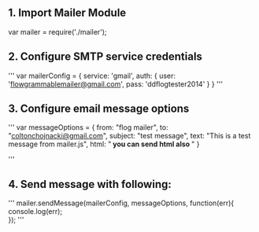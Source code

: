 
## 1. Import Mailer Module

var mailer = require('./mailer');

## 2. Configure SMTP service credentials 

'''
var mailerConfig = { 
	service: 'gmail',
	auth: {
		user: 'flowgrammablemailer@gmail.com',
		pass: 'ddflogtester2014'
	      }
	}
'''

## 3. Configure email message options

'''
var messageOptions = {
	from: "flog mailer", 
	to: "coltonchojnacki@gmail.com",
	subject: "test message",
	text: "This is a test message from mailer.js",
        html: "<b> you can send html also </b>"
	}

'''

## 4. Send message with following:

'''
mailer.sendMessage(mailerConfig, messageOptions, function(err){
	console.log(err);	
});
'''
